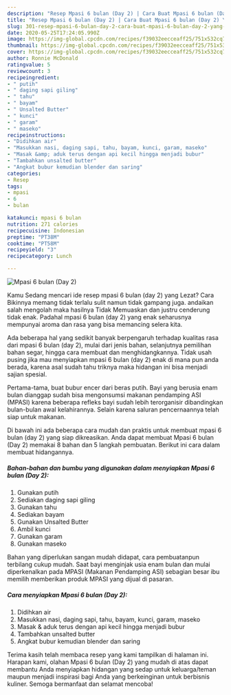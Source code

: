 ```yaml
---
description: "Resep Mpasi 6 bulan (Day 2) | Cara Buat Mpasi 6 bulan (Day 2) Yang Enak Dan Mudah"
title: "Resep Mpasi 6 bulan (Day 2) | Cara Buat Mpasi 6 bulan (Day 2) Yang Enak Dan Mudah"
slug: 301-resep-mpasi-6-bulan-day-2-cara-buat-mpasi-6-bulan-day-2-yang-enak-dan-mudah
date: 2020-05-25T17:24:05.990Z
image: https://img-global.cpcdn.com/recipes/f39032eecceaff25/751x532cq70/mpasi-6-bulan-day-2-foto-resep-utama.jpg
thumbnail: https://img-global.cpcdn.com/recipes/f39032eecceaff25/751x532cq70/mpasi-6-bulan-day-2-foto-resep-utama.jpg
cover: https://img-global.cpcdn.com/recipes/f39032eecceaff25/751x532cq70/mpasi-6-bulan-day-2-foto-resep-utama.jpg
author: Ronnie McDonald
ratingvalue: 5
reviewcount: 3
recipeingredient:
- " putih"
- " daging sapi giling"
- " tahu"
- " bayam"
- " Unsalted Butter"
- " kunci"
- " garam"
- " maseko"
recipeinstructions:
- "Didihkan air"
- "Masukkan nasi, daging sapi, tahu, bayam, kunci, garam, maseko"
- "Masak &amp; aduk terus dengan api kecil hingga menjadi bubur"
- "Tambahkan unsalted butter"
- "Angkat bubur kemudian blender dan saring"
categories:
- Resep
tags:
- mpasi
- 6
- bulan

katakunci: mpasi 6 bulan 
nutrition: 271 calories
recipecuisine: Indonesian
preptime: "PT38M"
cooktime: "PT58M"
recipeyield: "3"
recipecategory: Lunch

---
```



![Mpasi 6 bulan (Day 2)](https://img-global.cpcdn.com/recipes/f39032eecceaff25/751x532cq70/mpasi-6-bulan-day-2-foto-resep-utama.jpg)

Kamu Sedang mencari ide resep mpasi 6 bulan (day 2) yang Lezat? Cara Bikinnya memang tidak terlalu sulit namun tidak gampang juga. andaikan salah mengolah maka hasilnya Tidak Memuaskan dan justru cenderung tidak enak. Padahal mpasi 6 bulan (day 2) yang enak seharusnya mempunyai aroma dan rasa yang bisa memancing selera kita.

Ada beberapa hal yang sedikit banyak berpengaruh terhadap kualitas rasa dari mpasi 6 bulan (day 2), mulai dari jenis bahan, selanjutnya pemilihan bahan segar, hingga cara membuat dan menghidangkannya. Tidak usah pusing jika mau menyiapkan mpasi 6 bulan (day 2) enak di mana pun anda berada, karena asal sudah tahu triknya maka hidangan ini bisa menjadi sajian spesial.

Pertama-tama, buat bubur encer dari beras putih. Bayi yang berusia enam bulan dianggap sudah bisa mengonsumsi makanan pendamping ASI (MPASI) karena beberapa refleks bayi sudah lebih terorganisir dibandingkan bulan-bulan awal kelahirannya. Selain karena saluran pencernaannya telah siap untuk makanan.


Di bawah ini ada beberapa cara mudah dan praktis untuk membuat mpasi 6 bulan (day 2) yang siap dikreasikan. Anda dapat membuat Mpasi 6 bulan (Day 2) memakai 8 bahan dan 5 langkah pembuatan. Berikut ini cara dalam membuat hidangannya.

<!--inarticleads1-->

##### Bahan-bahan dan bumbu yang digunakan dalam menyiapkan Mpasi 6 bulan (Day 2):

1. Gunakan  putih
1. Sediakan  daging sapi giling
1. Gunakan  tahu
1. Sediakan  bayam
1. Gunakan  Unsalted Butter
1. Ambil  kunci
1. Gunakan  garam
1. Gunakan  maseko


Bahan yang diperlukan sangan mudah didapat, cara pembuatanpun terbilang cukup mudah. Saat bayi menginjak usia enam bulan dan mulai diperkenalkan pada MPASI (Makanan Pendamping ASI) sebagian besar ibu memilih memberikan produk MPASI yang dijual di pasaran. 

<!--inarticleads2-->

##### Cara menyiapkan Mpasi 6 bulan (Day 2):

1. Didihkan air
1. Masukkan nasi, daging sapi, tahu, bayam, kunci, garam, maseko
1. Masak &amp; aduk terus dengan api kecil hingga menjadi bubur
1. Tambahkan unsalted butter
1. Angkat bubur kemudian blender dan saring




Terima kasih telah membaca resep yang kami tampilkan di halaman ini. Harapan kami, olahan Mpasi 6 bulan (Day 2) yang mudah di atas dapat membantu Anda menyiapkan hidangan yang sedap untuk keluarga/teman maupun menjadi inspirasi bagi Anda yang berkeinginan untuk berbisnis kuliner. Semoga bermanfaat dan selamat mencoba!
